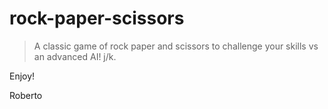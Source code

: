# rock-paper-scissors

> A classic game of rock paper and scissors to challenge your skills vs an advanced AI! j/k. 

Enjoy!

Roberto

